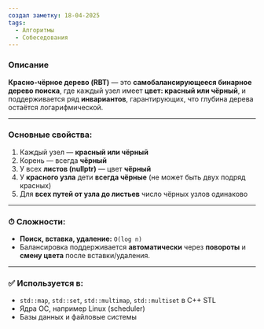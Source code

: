 ```yaml
---
создал заметку: 18-04-2025
tags:
  - Алгоритмы
  - Собеседования
---
```

### Описание
**Красно-чёрное дерево (RBT)** — это **самобалансирующееся бинарное дерево поиска**, где каждый узел имеет **цвет: красный или чёрный**, и поддерживается ряд **инвариантов**, гарантирующих, что глубина дерева остаётся логарифмической.

---

### Основные свойства:

1. Каждый узел — **красный или чёрный**
2. Корень — всегда **чёрный**
3. У всех **листов (nullptr)** — цвет **чёрный**
4. У **красного узла** дети **всегда чёрные** (не может быть двух подряд красных)
5. Для **всех путей от узла до листьев** число чёрных узлов одинаково
    

---

### ⏱ Сложности:
- **Поиск, вставка, удаление:** `O(log n)`
- Балансировка поддерживается **автоматически** через **повороты** и **смену цвета** после вставки/удаления.

---

### ✅ Используется в:

- `std::map`, `std::set`, `std::multimap`, `std::multiset` в C++ STL
- Ядра ОС, например Linux (scheduler)
- Базы данных и файловые системы